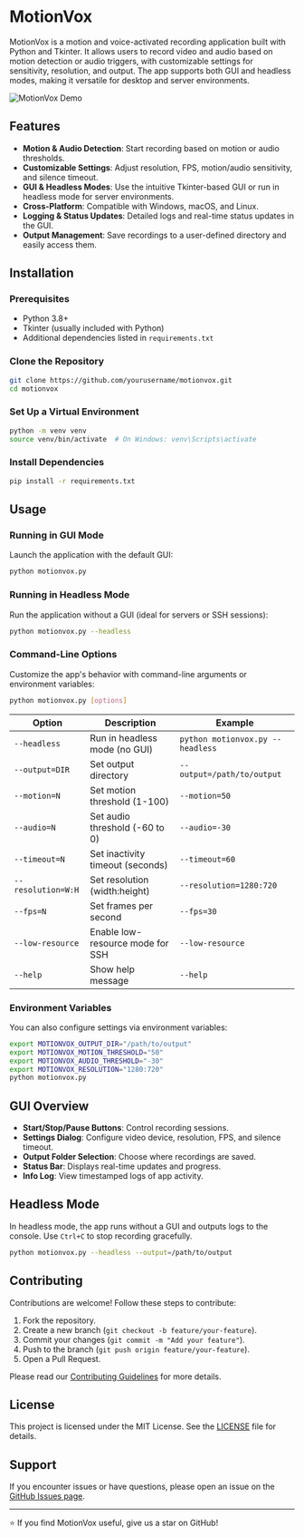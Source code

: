 # MotionVox

MotionVox is a motion and voice-activated recording application built with Python and Tkinter. It allows users to record video and audio based on motion detection or audio triggers, with customizable settings for sensitivity, resolution, and output. The app supports both GUI and headless modes, making it versatile for desktop and server environments.

![MotionVox Demo](https://via.placeholder.com/800x400.png?text=MotionVox+Demo) <!-- Placeholder for demo image -->

## Features

- **Motion & Audio Detection**: Start recording based on motion or audio thresholds.
- **Customizable Settings**: Adjust resolution, FPS, motion/audio sensitivity, and silence timeout.
- **GUI & Headless Modes**: Use the intuitive Tkinter-based GUI or run in headless mode for server environments.
- **Cross-Platform**: Compatible with Windows, macOS, and Linux.
- **Logging & Status Updates**: Detailed logs and real-time status updates in the GUI.
- **Output Management**: Save recordings to a user-defined directory and easily access them.

## Installation

### Prerequisites

- Python 3.8+
- Tkinter (usually included with Python)
- Additional dependencies listed in `requirements.txt`

### Clone the Repository

```bash
git clone https://github.com/yourusername/motionvox.git
cd motionvox
```

### Set Up a Virtual Environment

```bash
python -m venv venv
source venv/bin/activate  # On Windows: venv\Scripts\activate
```

### Install Dependencies

```bash
pip install -r requirements.txt
```

## Usage

### Running in GUI Mode

Launch the application with the default GUI:

```bash
python motionvox.py
```

### Running in Headless Mode

Run the application without a GUI (ideal for servers or SSH sessions):

```bash
python motionvox.py --headless
```

### Command-Line Options

Customize the app's behavior with command-line arguments or environment variables:

```bash
python motionvox.py [options]
```

| Option                | Description                              | Example                          |
|-----------------------|------------------------------------------|----------------------------------|
| `--headless`          | Run in headless mode (no GUI)            | `python motionvox.py --headless` |
| `--output=DIR`        | Set output directory                     | `--output=/path/to/output`       |
| `--motion=N`          | Set motion threshold (1-100)             | `--motion=50`                    |
| `--audio=N`           | Set audio threshold (-60 to 0)           | `--audio=-30`                    |
| `--timeout=N`         | Set inactivity timeout (seconds)         | `--timeout=60`                   |
| `--resolution=W:H`    | Set resolution (width:height)            | `--resolution=1280:720`          |
| `--fps=N`             | Set frames per second                    | `--fps=30`                       |
| `--low-resource`      | Enable low-resource mode for SSH          | `--low-resource`                 |
| `--help`              | Show help message                        | `--help`                         |

### Environment Variables

You can also configure settings via environment variables:

```bash
export MOTIONVOX_OUTPUT_DIR="/path/to/output"
export MOTIONVOX_MOTION_THRESHOLD="50"
export MOTIONVOX_AUDIO_THRESHOLD="-30"
export MOTIONVOX_RESOLUTION="1280:720"
python motionvox.py
```

## GUI Overview

- **Start/Stop/Pause Buttons**: Control recording sessions.
- **Settings Dialog**: Configure video device, resolution, FPS, and silence timeout.
- **Output Folder Selection**: Choose where recordings are saved.
- **Status Bar**: Displays real-time updates and progress.
- **Info Log**: View timestamped logs of app activity.

## Headless Mode

In headless mode, the app runs without a GUI and outputs logs to the console. Use `Ctrl+C` to stop recording gracefully.

```bash
python motionvox.py --headless --output=/path/to/output
```

## Contributing

Contributions are welcome! Follow these steps to contribute:

1. Fork the repository.
2. Create a new branch (`git checkout -b feature/your-feature`).
3. Commit your changes (`git commit -m "Add your feature"`).
4. Push to the branch (`git push origin feature/your-feature`).
5. Open a Pull Request.

Please read our [Contributing Guidelines](CONTRIBUTING.md) for more details.

## License

This project is licensed under the MIT License. See the [LICENSE](LICENSE) file for details.

## Support

If you encounter issues or have questions, please open an issue on the [GitHub Issues page](https://github.com/yourusername/motionvox/issues).

---

⭐️ If you find MotionVox useful, give us a star on GitHub!